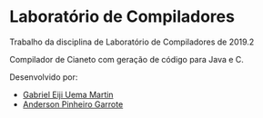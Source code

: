 # Laboratório de Compiladores

Trabalho da disciplina de Laboratório de Compiladores de 2019.2

Compilador de Cianeto com geração de código para Java e C.

Desenvolvido por:
- [Gabriel Eiji Uema Martin](https://github.com/eijiuema)
- [Anderson Pinheiro Garrote](https://github.com/andersongarrote)
